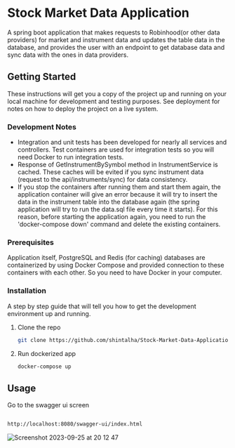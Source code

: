 # Stock Market Data Application

A spring boot application that makes requests to Robinhood(or other data providers) for market and instrument data and updates the table data in the database, and provides the user with an endpoint to get database data and sync data with the ones in data providers.

## Getting Started

These instructions will get you a copy of the project up and running on your local machine for development and testing purposes. See deployment for notes on how to deploy the project on a live system.

### Development Notes
* Integration and unit tests has been developed for nearly all services and controllers. Test containers are used for integration tests so you will need Docker to run integration tests.
* Response of GetInstrumentBySymbol method in InstrumentService is cached. These caches will be evited if you sync instrument data (request to the api/instruments/sync) for data consistency.
* If you stop the containers after running them and start them again, the application container will give an error because it will try to insert the data in the instrument table into the database again (the spring application will try to run the data.sql file every time it starts). For this reason, before starting the application again, you need to run the 'docker-compose down' command and delete the existing containers.

### Prerequisites

Application itself, PostgreSQL and Redis (for caching) databases are containerized by using Docker Compose and provided connection to these containers with each other. So you need to have Docker in your computer.

### Installation

A step by step guide that will tell you how to get the development environment up and running.

1. Clone the repo
   ```sh
   git clone https://github.com/shintalha/Stock-Market-Data-Application.git
   ```
2. Run dockerized app
   ```sh
   docker-compose up
   ```

## Usage

Go to the swagger ui screen
   ```sh

   http://localhost:8080/swagger-ui/index.html
```

![Screenshot 2023-09-25 at 20 12 47](https://github.com/shintalha/Stock-Market-Data-Application/assets/97956471/40f0dfec-529c-4c0b-9b62-7fbc4d2b5fa3)


